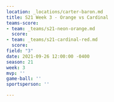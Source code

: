 ```yaml
---
location: _locations/carter-baron.md
title: S21 Week 3 - Orange vs Cardinal
teams-score:
- team: _teams/s21-neon-orange.md
  score: 
- team: _teams/s21-cardinal-red.md
  score: 
field: "3"
date: 2021-09-26 12:00:00 -0400
season: 21
week: 3
mvp: ''
game-ball: ''
sportsperson: ''

---
```

